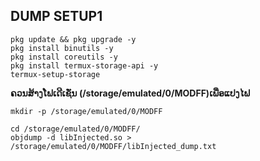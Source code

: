 ## DUMP SETUP1

```
pkg update && pkg upgrade -y
pkg install binutils -y
pkg install coreutils -y
pkg install termux-storage-api -y
termux-setup-storage
```
**ຄວນສ້າງໂຟເດີເຊັ່ນ (/storage/emulated/0/MODFF)ເພື່ອແປງໄຟ**
```
mkdir -p /storage/emulated/0/MODFF
```

```
cd /storage/emulated/0/MODFF/
objdump -d libInjected.so > /storage/emulated/0/MODFF/libInjected_dump.txt
```

